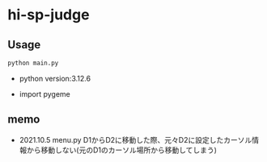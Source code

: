 # hi-sp-judge
## Usage
```bash
python main.py
```
* python version:3.12.6
+ import pygeme

## memo
* 2021.10.5 menu.py D1からD2に移動した際、元々D2に設定したカーソル情報から移動しない(元のD1のカーソル場所から移動してしまう)
